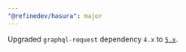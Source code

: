 ```yaml
---
"@refinedev/hasura": major
---
```


Upgraded `graphql-request` dependency `4.x` to [`5.x`](https://github.com/jasonkuhrt/graphql-request/releases/tag/5.0.0).
